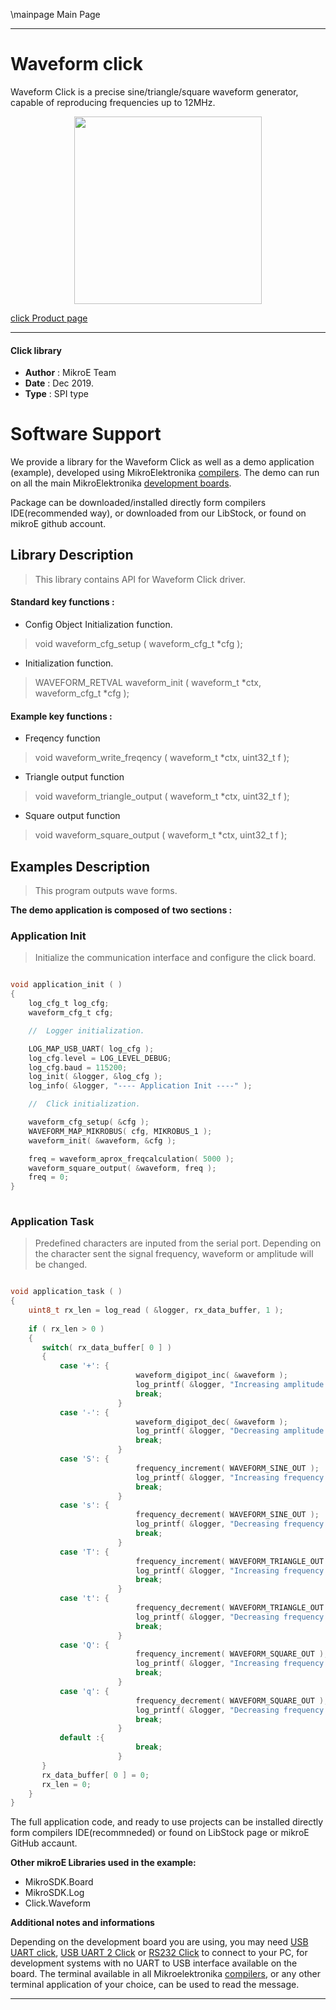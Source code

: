 \mainpage Main Page
 
 

---
# Waveform  click

Waveform Click is a precise sine/triangle/square waveform generator, capable of reproducing frequencies up to 12MHz.

<p align="center">
  <img src="https://download.mikroe.com/images/click_for_ide/waveform_click.png" height=300px>
</p>

[click Product page](<https://www.mikroe.com/waveform-click>)

---


#### Click library 

- **Author**        : MikroE Team
- **Date**          : Dec 2019.
- **Type**          : SPI type


# Software Support

We provide a library for the Waveform Click 
as well as a demo application (example), developed using MikroElektronika 
[compilers](https://shop.mikroe.com/compilers). 
The demo can run on all the main MikroElektronika [development boards](https://shop.mikroe.com/development-boards).

Package can be downloaded/installed directly form compilers IDE(recommended way), or downloaded from our LibStock, or found on mikroE github account. 

## Library Description

> This library contains API for Waveform Click driver.

#### Standard key functions :

- Config Object Initialization function.
> void waveform_cfg_setup ( waveform_cfg_t *cfg ); 
 
- Initialization function.
> WAVEFORM_RETVAL waveform_init ( waveform_t *ctx, waveform_cfg_t *cfg );


#### Example key functions :

- Freqency function
> void waveform_write_freqency ( waveform_t *ctx, uint32_t f );
 
- Triangle output function
> void waveform_triangle_output ( waveform_t *ctx, uint32_t f );

- Square output function
> void waveform_square_output ( waveform_t *ctx, uint32_t f );

## Examples Description

> This program outputs wave forms.

**The demo application is composed of two sections :**

### Application Init 

> Initialize the communication interface and configure the click board.

```c

void application_init ( )
{
    log_cfg_t log_cfg;
    waveform_cfg_t cfg;

    //  Logger initialization.

    LOG_MAP_USB_UART( log_cfg );
    log_cfg.level = LOG_LEVEL_DEBUG;
    log_cfg.baud = 115200;
    log_init( &logger, &log_cfg );
    log_info( &logger, "---- Application Init ----" );

    //  Click initialization.

    waveform_cfg_setup( &cfg );
    WAVEFORM_MAP_MIKROBUS( cfg, MIKROBUS_1 );
    waveform_init( &waveform, &cfg );

    freq = waveform_aprox_freqcalculation( 5000 );
    waveform_square_output( &waveform, freq );
    freq = 0;
}
  
```

### Application Task

> Predefined characters are inputed from the serial port.
> Depending on the character sent the signal frequency, waveform or amplitude 
> will be changed.

```c

void application_task ( )
{
    uint8_t rx_len = log_read ( &logger, rx_data_buffer, 1 );
    
    if ( rx_len > 0 ) 
    {
       switch( rx_data_buffer[ 0 ] )
       {
           case '+': {
                            waveform_digipot_inc( &waveform );
                            log_printf( &logger, "Increasing amplitude of the current wave.\r\n" );
                            break;
                        }
           case '-': {
                            waveform_digipot_dec( &waveform );
                            log_printf( &logger, "Decreasing amplitude of the current wave.\r\n" );
                            break;
                        }
           case 'S': {
                            frequency_increment( WAVEFORM_SINE_OUT );
                            log_printf( &logger, "Increasing frequency of the sine wave.\r\n" );
                            break;
                        }
           case 's': {
                            frequency_decrement( WAVEFORM_SINE_OUT );
                            log_printf( &logger, "Decreasing frequency of the sine wave.\r\n" );
                            break;
                        }
           case 'T': {
                            frequency_increment( WAVEFORM_TRIANGLE_OUT );
                            log_printf( &logger, "Increasing frequency of the triangle wave.\r\n" );
                            break;
                        }
           case 't': {
                            frequency_decrement( WAVEFORM_TRIANGLE_OUT );
                            log_printf( &logger, "Decreasing frequency of the triangle wave.\r\n" );
                            break;
                        }
           case 'Q': {
                            frequency_increment( WAVEFORM_SQUARE_OUT );
                            log_printf( &logger, "Increasing frequency of the square wave.\r\n" );
                            break;
                        }
           case 'q': {
                            frequency_decrement( WAVEFORM_SQUARE_OUT );
                            log_printf( &logger, "Decreasing frequency of the square wave.\r\n" );
                            break;
                        }
           default :{
                            break;
                        }
       }
       rx_data_buffer[ 0 ] = 0;
       rx_len = 0;
    }
}

```

The full application code, and ready to use projects can be  installed directly form compilers IDE(recommneded) or found on LibStock page or mikroE GitHub accaunt.

**Other mikroE Libraries used in the example:** 

- MikroSDK.Board
- MikroSDK.Log
- Click.Waveform

**Additional notes and informations**

Depending on the development board you are using, you may need 
[USB UART click](https://shop.mikroe.com/usb-uart-click), 
[USB UART 2 Click](https://shop.mikroe.com/usb-uart-2-click) or 
[RS232 Click](https://shop.mikroe.com/rs232-click) to connect to your PC, for 
development systems with no UART to USB interface available on the board. The 
terminal available in all Mikroelektronika 
[compilers](https://shop.mikroe.com/compilers), or any other terminal application 
of your choice, can be used to read the message.



---
